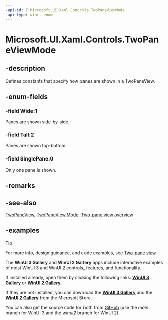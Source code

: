 ```yaml
---
-api-id: T:Microsoft.UI.Xaml.Controls.TwoPaneViewMode
-api-type: winrt enum
---
```


<!-- Enumeration syntax.
public enum TwoPaneViewMode : int 
-->

# Microsoft.UI.Xaml.Controls.TwoPaneViewMode

## -description

Defines constants that specify how panes are shown in a TwoPaneView.

## -enum-fields

### -field Wide:1

Panes are shown side-by-side.

### -field Tall:2

Panes are shown top-bottom.

### -field SinglePane:0

Only one pane is shown.

## -remarks

## -see-also

[TwoPaneView](twopaneview.md), [TwoPaneView.Mode](twopaneview_mode.md), [Two-pane view overview](/windows/apps/design/controls/two-pane-view)

## -examples

> [!TIP]
> For more info, design guidance, and code examples, see [Two-pane view](/windows/apps/design/controls/two-pane-view).
>
> The **WinUI 3 Gallery** and **WinUI 2 Gallery** apps include interactive examples of most WinUI 3 and WinUI 2 controls, features, and functionality.
>
> If installed already, open them by clicking the following links: [**WinUI 3 Gallery**](winui3gallery:) or [**WinUI 2 Gallery**](winui2gallery:).
>
> If they are not installed, you can download the [**WinUI 3 Gallery**](https://www.microsoft.com/store/productId/9P3JFPWWDZRC) and the [**WinUI 2 Gallery**](https://www.microsoft.com/store/productId/9MSVH128X2ZT) from the Microsoft Store.
>
> You can also get the source code for both from [GitHub](https://github.com/Microsoft/WinUI-Gallery) (use the *main* branch for WinUI 3 and the *winui2* branch for WinUI 2).
